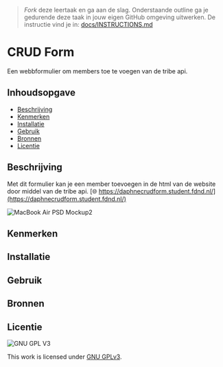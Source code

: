 > _Fork_ deze leertaak en ga aan de slag. Onderstaande outline ga je gedurende deze taak in jouw eigen GitHub omgeving uitwerken. De instructie vind je in: [docs/INSTRUCTIONS.md](docs/INSTRUCTIONS.md)

# CRUD Form
Een webbformulier om members toe te voegen van de tribe api.

## Inhoudsopgave

  * [Beschrijving](#beschrijving)
  * [Kenmerken](#kenmerken)
  * [Installatie](#installatie)
  * [Gebruik](#gebruik)
  * [Bronnen](#bronnen)
  * [Licentie](#licentie)

## Beschrijving
Met dit formulier kan je een member toevoegen in de html van de website door middel van de tribe api.
[🌐 https://daphnecrudform.student.fdnd.nl/](https://daphnecrudform.student.fdnd.nl/)

![MacBook Air PSD Mockup2](https://user-images.githubusercontent.com/69635977/162413656-958a57c6-5f4f-4fbd-9e33-4edf9a28fae6.png)

## Kenmerken
<!-- Bij Kenmerken staat welke technieken zijn gebruikt en hoe. Wat is de HTML structuur? Wat zijn de belangrijkste dingen in CSS? Wat is er met Javascript gedaan en hoe? Misschien heb je een framwork of library gebruikt? -->

## Installatie

## Gebruik

## Bronnen

## Licentie

![GNU GPL V3](https://www.gnu.org/graphics/gplv3-127x51.png)

This work is licensed under [GNU GPLv3](./LICENSE).
